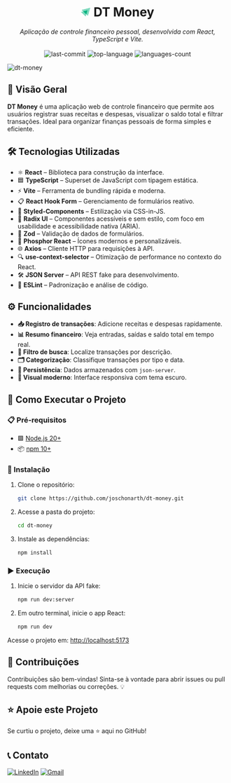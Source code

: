 <h1 align="center"><img src="./public/icon.svg" width="22" /> DT Money</h1>

<p align="center"><i>Aplicação de controle financeiro pessoal, desenvolvida com React, TypeScript e Vite.</i>
  <br/><br/>
  <img src="https://img.shields.io/github/last-commit/joschonarth/dt-money?style=for-the-badge&color=1F8459&labelColor=1C1E26" alt="last-commit">
  <img src="https://img.shields.io/github/languages/top/joschonarth/dt-money?style=for-the-badge&color=1F8459&labelColor=1C1E26" alt="top-language">
  <img src="https://img.shields.io/github/languages/count/joschonarth/dt-money?style=for-the-badge&color=1F8459&labelColor=1C1E26" alt="languages-count">
</p>

![dt-money](https://github.com/user-attachments/assets/e0551047-7a6a-496b-a20a-ed1171212729)

## 📖 Visão Geral

**DT Money** é uma aplicação web de controle financeiro que permite aos usuários registrar suas receitas e despesas, visualizar o saldo total e filtrar transações. Ideal para organizar finanças pessoais de forma simples e eficiente.

## 🛠️ Tecnologias Utilizadas

- ⚛️ **React** – Biblioteca para construção da interface.
- 🟦 **TypeScript** – Superset de JavaScript com tipagem estática.
- ⚡ **Vite** – Ferramenta de bundling rápida e moderna.
- 📋 **React Hook Form** – Gerenciamento de formulários reativo.
- 💅 **Styled-Components** – Estilização via CSS-in-JS.
- 🧱 **Radix UI** – Componentes acessíveis e sem estilo, com foco em usabilidade e acessibilidade nativa (ARIA).
- 💎 **Zod** – Validação de dados de formulários.
- 🎨 **Phosphor React** – Ícones modernos e personalizáveis.
- 🌐 **Axios** – Cliente HTTP para requisições à API.
- 🔍 **use-context-selector** – Otimização de performance no contexto do React.
- 🛠️ **JSON Server** – API REST fake para desenvolvimento.
- 🧹 **ESLint** – Padronização e análise de código.

## ⚙️ Funcionalidades

- **📥 Registro de transações**: Adicione receitas e despesas rapidamente.
- **📊 Resumo financeiro**: Veja entradas, saídas e saldo total em tempo real.
- **🔎 Filtro de busca**: Localize transações por descrição.
- **🗂️ Categorização**: Classifique transações por tipo e data.
- **💾 Persistência**: Dados armazenados com `json-server`.
- **🎨 Visual moderno**: Interface responsiva com tema escuro.

## 🚀 Como Executar o Projeto

### 📋 Pré-requisitos

- 🟩 [Node.js 20+](https://nodejs.org/)
- 📦 [npm 10+](https://www.npmjs.com/)

### 🔧 Instalação

1. Clone o repositório:

    ```bash
    git clone https://github.com/joschonarth/dt-money.git
    ```

2. Acesse a pasta do projeto:

    ```bash
    cd dt-money
    ```

3. Instale as dependências:

    ```bash
    npm install
    ```

### ▶️ Execução

1. Inicie o servidor da API fake:

    ```bash
    npm run dev:server
    ```

2. Em outro terminal, inicie o app React:

    ```bash
    npm run dev
    ```

Acesse o projeto em: [http://localhost:5173](http://localhost:5173)

## 🤝 Contribuições

Contribuições são bem-vindas! Sinta-se à vontade para abrir issues ou pull requests com melhorias ou correções. 💡

## ⭐ Apoie este Projeto

Se curtiu o projeto, deixe uma ⭐ aqui no GitHub!

## 📞 Contato

[![LinkedIn](https://img.shields.io/badge/LinkedIn-0077B5?style=for-the-badge&logo=linkedin&logoColor=white)](https://www.linkedin.com/in/joschonarth/)
[![Gmail](https://img.shields.io/badge/Gmail-D14836?style=for-the-badge&logo=gmail&logoColor=white)](mailto:joschonarth@gmail.com)
